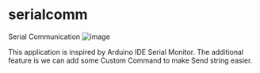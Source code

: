 # serialcomm
Serial Communication
![image](https://user-images.githubusercontent.com/94108664/154279078-ba89ce12-29fd-44de-aeaf-e380d7901034.png)

This application is inspired by Arduino IDE Serial Monitor. 
The additional feature is we can add some Custom Command to make Send string easier.
